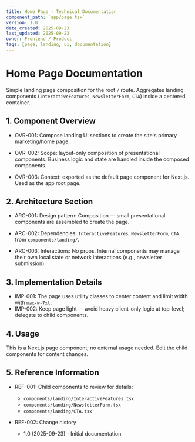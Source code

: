 ```yaml
---
title: Home Page - Technical Documentation
component_path: `app/page.tsx`
version: 1.0
date_created: 2025-09-23
last_updated: 2025-09-23
owner: Frontend / Product
tags: [page, landing, ui, documentation]
---
```


# Home Page Documentation

Simple landing page composition for the root `/` route. Aggregates landing components (`InteractiveFeatures`, `NewsletterForm`, `CTA`) inside a centered container.

## 1. Component Overview

- OVR-001: Compose landing UI sections to create the site's primary marketing/home page.

- OVR-002: Scope: layout-only composition of presentational components. Business logic and state are handled inside the composed components.

- OVR-003: Context: exported as the default page component for Next.js. Used as the app root page.

## 2. Architecture Section

- ARC-001: Design pattern: Composition — small presentational components are assembled to create the page.

- ARC-002: Dependencies: `InteractiveFeatures`, `NewsletterForm`, `CTA` from `components/landing/`.

- ARC-003: Interactions: No props. Internal components may manage their own local state or network interactions (e.g., newsletter submission).

## 3. Implementation Details

- IMP-001: The page uses utility classes to center content and limit width with `max-w-7xl`.
- IMP-002: Keep page light — avoid heavy client-only logic at top-level; delegate to child components.

## 4. Usage

This is a Next.js page component; no external usage needed. Edit the child components for content changes.

## 5. Reference Information

- REF-001: Child components to review for details:
  - `components/landing/InteractiveFeatures.tsx`
  - `components/landing/NewsletterForm.tsx`
  - `components/landing/CTA.tsx`

- REF-002: Change history
  - 1.0 (2025-09-23) - Initial documentation
